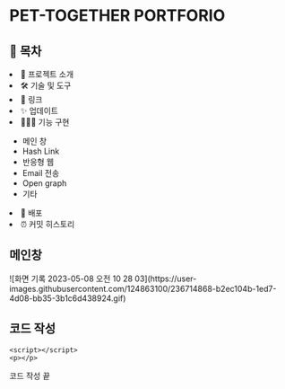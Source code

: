 <h1>PET-TOGETHER PORTFORIO</h1>

<h2>📗 목차</h2>
<li>📝 프로젝트 소개</li>
<li>🛠 기술 및 도구</li>
<li>🔗 링크</li>
<li>✨ 업데이트</li>
<li>👨🏻‍💻 기능 구현</li>
<ul>
<li><a src="#main">메인 창</a></li>
<li>Hash Link</li>
<li>반응형 웹</li>
<li>Email 전송</li>
<li>Open graph</li>
<li>기타</li>
</ul>
<li>🚀 배포</li>
<li>⏰ 커밋 히스토리</li>


<h2 id="main">메인창</h2>
![화면 기록 2023-05-08 오전 10 28 03](https://user-images.githubusercontent.com/124863100/236714868-b2ec104b-1ed7-4d08-bb35-3b1c6d438924.gif)

<h2> 코드 작성</h2>

    <script></script>
    <p></p>
    
<p>코드 작성 끝</p>
